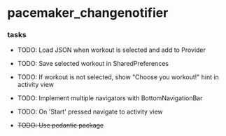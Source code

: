 # pacemaker_changenotifier

### tasks 

- TODO: Load JSON when workout is selected and add to Provider 
- TODO: Save selected workout in SharedPreferences
- TODO: If workout is not selected, show "Choose you workout!" hint in activity view
- TODO: Implement multiple navigators with BottomNavigationBar
- TODO: On 'Start' pressed navigate to activity view

- ~~TODO: Use pedantic package~~
